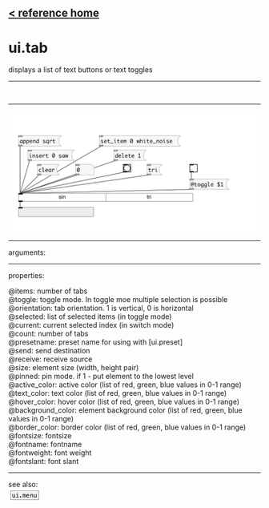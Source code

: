 [< reference home](index.html)
---

# ui.tab


displays a list of text buttons or text toggles

---

<br>


---


![example](examples/ui.tab-example.jpg)

---
arguments:


---
properties:

@items: number of
            tabs<br>
@toggle: toggle mode. In toggle moe
            multiple selection is possible<br>
@orientation: tab orientation. 1 is
            vertical, 0 is horizontal<br>
@selected: list of selected items (in
            toggle mode)<br>
@current: current selected index
            (in switch mode)<br>
@count: number of
            tabs<br>
@presetname: preset name for using with
            [ui.preset]<br>
@send: send destination<br>
@receive: receive source<br>
@size: element size (width, height
            pair)<br>
@pinned: pin mode. if 1 - put element
            to the lowest level<br>
@active_color: active color (list of
            red, green, blue values in 0-1 range)<br>
@text_color: text color (list of red,
            green, blue values in 0-1 range)<br>
@hover_color: hover color (list of
            red, green, blue values in 0-1 range)<br>
@background_color: element
            background color (list of red, green, blue values in 0-1 range)<br>
@border_color: border color (list
            of red, green, blue values in 0-1 range)<br>
@fontsize: 
            fontsize<br>
@fontname: fontname<br>
@fontweight: font
            weight<br>
@fontslant: font
            slant<br>

---
see also:<br>
[![ui.menu](img/object_ui.menu.png)](ui.menu.html)
